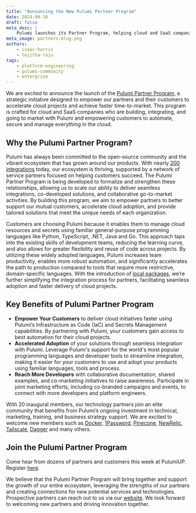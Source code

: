 ```yaml
---
title: "Announcing the New Pulumi Partner Program"
date: 2024-09-16
draft: false
meta_desc: |
    Pulumi launches its Partner Program, helping cloud and SaaS companies accelerate projects with seamless integrations and go-to-market activities
meta_image: partners-blog.png
authors:
    - isaac-harris
    - tejitha-raju
tags:
    - platform-engineering
    - pulumi-community
    - enterprise
---
```

We are excited to announce the launch of the [Pulumi Partner Program](www.pulumi.com/partners), a strategic initiative designed to empower our partners and their customers to accelerate cloud projects and achieve faster time-to-market. This program is crafted for cloud and SaaS companies who are building, integrating, and going to market with Pulumi and empowering customers to automate, secure and manage everything in the cloud.

## Why the Pulumi Partner Program?

Pulumi has always been committed to the open-source community and the vibrant ecosystem that has grown around our products. With nearly [200 integrations](https://www.pulumi.com/registry/) today, our ecosystem is thriving, supported by a network of service partners focused on helping customers succeed. The Pulumi Partner Program is being developed to formalize and strengthen these relationships, allowing us to scale our ability to deliver seamless integrations, co-developed solutions, and collaborative go-to-market activities. By building this program, we aim to empower partners to better support our mutual customers, accelerate cloud adoption, and provide tailored solutions that meet the unique needs of each organization.

Customers are choosing Pulumi because it enables them to manage cloud resources and secrets using familiar general-purpose programming languages like Python, TypeScript, .NET, Java and Go. This approach taps into the existing skills of development teams, reducing the learning curve, and also allows for greater flexibility and reuse of code across projects. By utilizing these widely adopted languages, Pulumi increases team productivity, enables more robust automation, and significantly accelerates the path to production compared to tools that require more restrictive, domain-specific languages. With the introduction of [local packages](https://www.pulumi.com/blog/any-terraform-provider/), we’re further simplifying the integration process for partners, facilitating seamless adoption and faster delivery of cloud projects.

## Key Benefits of Pulumi Partner Program

* __Empower Your Customers__ to deliver cloud initiatives faster using Pulumi’s Infrastructure as Code (IaC) and Secrets Management capabilities. By partnering with Pulumi, your customers gain access to best automation for their cloud projects.
* __Accelerated Adoption__ of your solutions through seamless integration with Pulumi. Leverage Pulumi's support for the world's most popular programming languages and developer tools to streamline integration, making it easier for your customers to use and adopt your products using familiar languages, tools and process.
* __Reach More Developers__ with collaborative documentation, shared examples, and co-marketing initiatives to raise awareness. Participate in joint marketing efforts, including co-branded campaigns and events, to connect with more developers and platform engineers.

With 20 inaugural members, our technology partners join an elite community that benefits from Pulumi’s ongoing investment in technical, marketing, training, and business strategy support. We are excited to welcome new members such as [Docker](https://www.docker.com/), [1Password](https://1password.com/[), [Pinecone](https://www.pinecone.io/), [NewRelic](https://newrelic.com/), [Tailscale](https://tailscale.com/), [Dagger](https://dagger.io/) and many others.

## Join the Pulumi Partner Program

Come hear from dozens of partners and customers this week at PulumiUP. Register [here](https://www.pulumi.com/pulumi-up/?utm_source=member_desktop&utm_medium=referral_pulumi&utm_campaign=FY2025Q1_Event_PulumiUP).

We believe that the Pulumi Partner Program will bring together and support the growth of our entire ecosystem, leveraging the strengths of our partners and creating connections for new potential services and technologies. Prospective partners can reach out to us via our [website](www.pulumi.com/partners). We look forward to welcoming new partners and driving innovation together.
